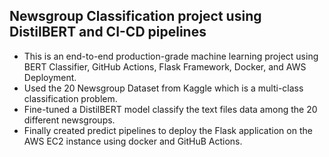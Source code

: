 ## Newsgroup Classification project using DistilBERT and CI-CD pipelines

- This is an end-to-end production-grade machine learning project using BERT Classifier, GitHub Actions, Flask Framework, Docker, and AWS Deployment. 
- Used the 20 Newsgroup Dataset from Kaggle which is a multi-class classification problem. 
- Fine-tuned a DistilBERT model classify the text files data among the 20 different newsgroups.
- Finally created predict pipelines to deploy the Flask application on the AWS EC2 instance using docker and GitHuB Actions.